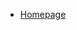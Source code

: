 - [Homepage](https://www.KorThochain.com/)
<!-- - Translations
  - [:uk: English](/)
  - [:cn: 中文](/zh/intro) -->


